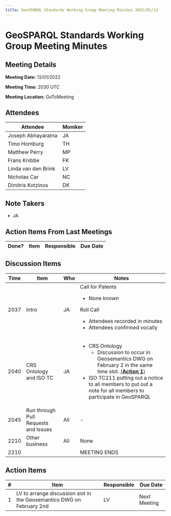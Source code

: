 ```yaml
---
title: GeoSPARQL Standards Working Group Meeting Minutes 2022/01/12
---
```

# GeoSPARQL Standards Working Group Meeting Minutes
## Meeting Details
**Meeting Date:** 12/01/2022

**Meeting Time:** 2030 UTC

**Meeting Location:** GoToMeeting  

## Attendees
| Attendee | Moniker |
| ---- | ---- |
| Joseph Abhayaratna | JA |
| Timo Homburg | TH |
| Matthew Perry | MP |
| Frans Knibbe | FK |
| Linda van den Brink | LV |
| Nicholas Car | NC |
| Dimitris Kotzinos | DK |

## Note Takers
- JA

## Action Items From Last Meetings
| Done? | Item | Responsible | Due Date |
| ---- | ---- | ---- | --- |


## Discussion Items
| Time | Item | Who | Notes |
| ---- | ---- | ---- | ---- |
| 2037 | Intro | JA | Call for Patents<ul><li>None known</li></ul>Roll Call<ul><li>Attendees recorded in minutes</li><li>Attendees confirmed vocally</li></ul> |
| 2040 | CRS Ontology and ISO TC | JA | <ul><li>CRS Ontology<ul><li>Discussion to occur in Geosemantics DWG on February 2 in the same time slot. [(**Action 1**)](#action_1) </li></ul></li><li>ISO TC211 putting out a notice to all members to put out a note for all members to participate in GeoSPARQL</li></ul> |
| 2045 | Run through Pull Requests and Issues | All | - |
| 2210 | Other business | All | None |
| 2210 | | | MEETING ENDS |

## Action Items
| \# | Item | Responsible | Due Date |
| ---- | ---- | ---- | ---- |
| <span name="action_1">1</span> | LV to arrange discussion slot in the Geosemantics DWG on February 2nd | LV | Next Meeting |
